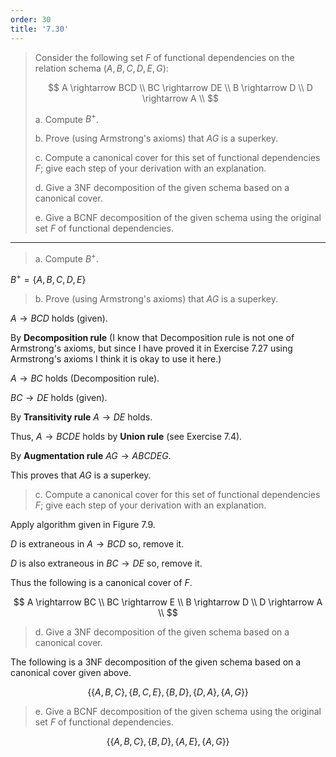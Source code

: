 ```yaml
---
order: 30
title: '7.30'
---
```

> Consider the following set $F$ of functional dependencies on the relation 
> schema $(A, B, C, D, E, G)$: 
> 
> $$
> A \rightarrow BCD \\
> BC \rightarrow DE \\
> B \rightarrow D \\
> D \rightarrow A \\
> $$
> 
> a. Compute $B^+$.
> 
> b. Prove (using Armstrong's axioms) that $AG$ is a superkey. 
> 
> c. Compute a canonical cover for this set of functional dependencies $F$; give
> each step of your derivation with an explanation. 
> 
> d. Give a 3NF decomposition of the given schema based on a canonical cover. 
> 
> e. Give a BCNF decomposition of the given schema using the original set $F$ 
> of functional dependencies. 

--------------------------------

> a. Compute $B^+$.

$B^+ = \{A, B, C, D, E\}$

> b. Prove (using Armstrong's axioms) that $AG$ is a superkey. 

$A \rightarrow BCD$ holds (given). 

By **Decomposition rule** (I know that Decomposition rule is not one of 
Armstrong's axioms, but since I have proved it in Exercise 7.27 using Armstrong's
axioms I think it is okay to use it here.)

$A \rightarrow BC$ holds (Decomposition rule). 

$BC \rightarrow DE$ holds (given). 

By **Transitivity rule** $A \rightarrow DE$ holds. 

Thus, $A \rightarrow BCDE$ holds by **Union rule** (see Exercise 7.4).

By **Augmentation rule** $AG \rightarrow ABCDEG$.

This proves that $AG$ is a superkey. 

> c. Compute a canonical cover for this set of functional dependencies $F$; give
> each step of your derivation with an explanation.

Apply algorithm given in Figure 7.9. 

$D$ is extraneous in $A \rightarrow BCD$ so, remove it.

$D$ is also extraneous in $BC \rightarrow DE$ so, remove it.

Thus the following is a canonical cover of $F$.

$$
A \rightarrow BC \\
BC \rightarrow E \\
B \rightarrow D \\
D \rightarrow A \\
$$

> d. Give a 3NF decomposition of the given schema based on a canonical cover. 

The following is a 3NF decomposition of the given schema based on a canonical cover 
given above.

$$
\{ \{A,B,C\}, \{B,C,E\}, \{B,D\}, \{D,A\}, \{A,G\}\}
$$

> e. Give a BCNF decomposition of the given schema using the original set $F$ 
> of functional dependencies. 

$$
\{ \{A,B,C\}, \{B,D\}, \{A, E\}, \{A,G\}\}
$$